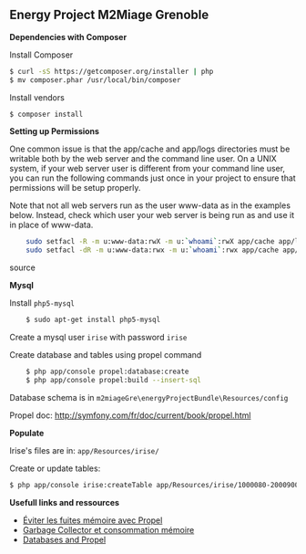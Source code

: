Energy Project M2Miage Grenoble
------

**Dependencies with Composer**

Install Composer

```bash
$ curl -sS https://getcomposer.org/installer | php
$ mv composer.phar /usr/local/bin/composer
```

Install vendors

```bash
$ composer install
```


**Setting up Permissions**

One common issue is that the app/cache and app/logs directories must be writable both by the web server and the command line user. On a UNIX system, if your web server user is different from your command line user, you can run the following commands just once in your project to ensure that permissions will be setup properly.

Note that not all web servers run as the user www-data as in the examples below. Instead, check which user your web server is being run as and use it in place of www-data.
```bash
    sudo setfacl -R -m u:www-data:rwX -m u:`whoami`:rwX app/cache app/logs
    sudo setfacl -dR -m u:www-data:rwx -m u:`whoami`:rwx app/cache app/logs
```

source

**Mysql**

Install `php5-mysql`
```bash
    $ sudo apt-get install php5-mysql
```

Create a mysql user `irise` with password `irise`

Create database and tables using propel command
```bash
    $ php app/console propel:database:create
    $ php app/console propel:build --insert-sql
```

Database schema is in `m2miageGre\energyProjectBundle\Resources/config`

Propel doc: http://symfony.com/fr/doc/current/book/propel.html

**Populate**

Irise's files are in: `app/Resources/irise/`

Create or update tables:

```bash
$ php app/console irise:createTable app/Resources/irise/1000080-2000900-3009906.txt
```

**Usefull links and ressources**

- [Éviter les fuites mémoire avec Propel](http://www.pmsipilot.org/2012/01/13/eviter-les-fuites-memoire-avec-propel/)
- [Garbage Collector et consommation mémoire](http://blog.pascal-martin.fr/post/php-5.3-garbage-collector-vs-consommation-memoire)
- [Databases and Propel](http://symfony.com/doc/current/book/propel.html)
